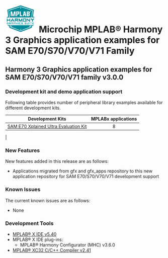 # ![MPLAB® Harmony Graphics Suite](./docs/html/mhgs.png) Microchip MPLAB® Harmony 3 Graphics application examples for SAM E70/S70/V70/V71 Family

## Harmony 3 Graphics application examples for SAM E70/S70/V70/V71 family v3.0.0

### Development kit and demo application support

Following table provides number of peripheral library examples available for different development kits.

| Development Kits  | MPLABx applications |
|:-----------------:|:-------------------:|
| [SAM E70 Xplained Ultra Evaluation Kit](https://www.microchip.com/Developmenttools/ProductDetails/DM320113)     | 8 |
|


### New Features

New features added in this release are as follows:

- Applications migrated from gfx and gfx_apps repository to this new application repository for SAM E70/S70/V70/V71 development support


### Known Issues

The current known issues are as follows:

- None

### Development Tools

- [MPLAB® X IDE v5.40](https://www.microchip.com/mplab/mplab-x-ide)
- MPLAB® X IDE plug-ins:
  - MPLAB® Harmony Configurator (MHC) v3.6.0
- [MPLAB® XC32 C/C++ Compiler v2.41](https://www.microchip.com/mplab/compilers)
